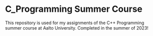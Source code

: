 # C_Programming Summer Course

This repository is used for my assignments of the C++ Programming summer course at Aalto University. Completed in the summer of 2023!

